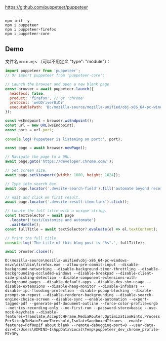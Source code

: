 https://github.com/puppeteer/puppeteer

##

```shell
npm init -y
npm i puppeteer
npm i puppeteer-firefox
npm i puppeteer-core
```

## Demo
文件名 `main.mjs` （可以不用定义 "type": "module"）：
```js
import puppeteer from 'puppeteer';
// Or import puppeteer from 'puppeteer-core';

// Launch the browser and open a new blank page
const browser = await puppeteer.launch({
  headless: false,
  product: 'firefox', // or 'chrome'
  protocol: 'webDriverBiDi',
  executablePath: 'D:/mozilla-source/mozilla-unified/obj-x86_64-pc-windows-msvc/dist/bin/firefox.exe',
});

const wsEndpoint = browser.wsEndpoint();
const url = new URL(wsEndpoint);
const port = url.port;
 
console.log('Puppeteer is listening on port:', port);

const page = await browser.newPage();

// Navigate the page to a URL.
await page.goto('https://developer.chrome.com/');

// Set screen size.
await page.setViewport({width: 1080, height: 1024});

// Type into search box.
await page.locator('.devsite-search-field').fill('automate beyond recorder');

// Wait and click on first result.
await page.locator('.devsite-result-item-link').click();

// Locate the full title with a unique string.
const textSelector = await page
  .locator('text/Customize and automate')
  .waitHandle();
const fullTitle = await textSelector?.evaluate(el => el.textContent);

// Print the full title.
console.log('The title of this blog post is "%s".', fullTitle);

await browser.close();
```

`D:\mozilla-source\mozilla-unified\obj-x86_64-pc-windows-msvc\dist\bin\firefox.exe --allow-pre-commit-input --disable-background-networking --disable-background-timer-throttling --disable-backgrounding-occluded-windows --disable-breakpad --disable-client-side-phishing-detection --disable-component-extensions-with-background-pages --disable-default-apps --disable-dev-shm-usage --disable-extensions --disable-hang-monitor --disable-infobars --disable-ipc-flooding-protection --disable-popup-blocking --disable-prompt-on-repost --disable-renderer-backgrounding --disable-search-engine-choice-screen --disable-sync --enable-automation --export-tagged-pdf --generate-pdf-document-outline --force-color-profile=srgb --metrics-recording-only --no-first-run --password-store=basic --use-mock-keychain --disable-features=Translate,AcceptCHFrame,MediaRouter,OptimizationHints,ProcessPerSiteUpToMainFrameThreshold,IsolateSandboxedIframes --enable-features=PdfOopif about:blank --remote-debugging-port=0 --user-data-dir=C:\Users\ADMINI~1\AppData\Local\Temp\puppeteer_dev_chrome_profile-M7r3Fy`
